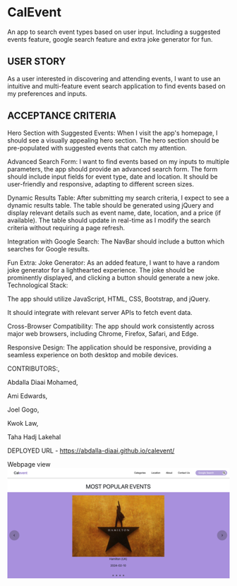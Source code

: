 # CalEvent

An app to search event types based on user input. Including a suggested events feature, google search feature and extra joke generator for fun.

## USER STORY
As a user interested in discovering and attending events, I want to use an intuitive and multi-feature event search application to find events based on my preferences and inputs.

## ACCEPTANCE CRITERIA

Hero Section with Suggested Events:
    When I visit the app's homepage, I should see a visually appealing hero section.
    The hero section should be pre-populated with suggested events that catch my attention.

Advanced Search Form:
    I want to find events based on my inputs to multiple parameters, the app should provide an advanced search form.
    The form should include input fields for event type, date and location.
    It should be user-friendly and responsive, adapting to different screen sizes.

Dynamic Results Table:
    After submitting my search criteria, I expect to see a dynamic results table.
    The table should be generated using jQuery and display relevant details such as event name, date, location, and a price (if available).
    The table should update in real-time as I modify the search criteria without requiring a page refresh.

Integration with Google Search:
    The NavBar should include a button which searches for Google results.

Fun Extra: Joke Generator:
    As an added feature, I want to have a random joke generator for a lighthearted experience.
    The joke should be prominently displayed, and clicking a button should generate a new joke.
    Technological Stack:

The app should utilize JavaScript, HTML, CSS, Bootstrap, and jQuery.

It should integrate with relevant server APIs to fetch event data.

Cross-Browser Compatibility:
    The app should work consistently across major web browsers, including Chrome, Firefox, Safari, and Edge.

Responsive Design:
    The application should be responsive, providing a seamless experience on both desktop and mobile devices.



CONTRIBUTORS:,

Abdalla Diaai Mohamed,

Ami Edwards,

Joel Gogo,

Kwok Law,

Taha Hadj Lakehal



DEPLOYED URL - https://abdalla-diaai.github.io/calevent/

Webpage view
![CalEvent Hompage Image](assets/images/CalEvent-screenShot.png)

